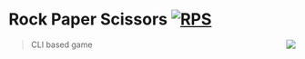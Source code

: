 # Rock Paper Scissors [![RPS](https://static.wikia.nocookie.net/rock-paper-scissors/images/e/e6/Site-logo.png)](https://github.com/bugzorc/RockPaperScissors)
> CLI based game 
> <img src="icon.png" align="right"/>

